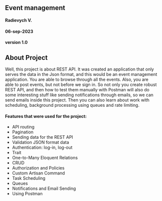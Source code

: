 ## Event management

#### Radievych V.
#### 06-sep-2023
#### version 1.0



## About Project

Well, this project is about REST API. It was created an application that only serves the data in the Json format, and this would be an event management application.
You are able to browse through all the events. Also, you are able to post events, but not before we sign in.
So not only you create robust REST API, and then how to test them manually with Postman will also do some interesting stuff like sending notifications through emails, so we can send emails inside this project.
Then you can also learn about work with scheduling, background processing using queues and rate limiting.

#### Features that were used for the project:

- API routing
- Pagination
- Sending data for the REST API
- Validation JSON format data
- Authentication: log-in, log-out
- Trait
- One-to-Many Eloquent Relations
- CRUD
- Authorization and Policies
- Custom Artisan Command
- Task Scheduling
- Queues
- Notifications and Email Sending
- Using Postman
